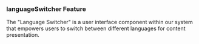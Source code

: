 ### languageSwitcher Feature

The "Language Switcher" is a user interface component within our system that empowers users to switch between different languages for content presentation.
